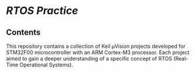 # _RTOS Practice_
## Contents

This repository contains a collection of Keil μVision projects developed for STM32F00 microcontroller with an ARM Cortex-M3 processor.
Each project aimed to gain a deeper understanding of a specific concept of RTOS (Real-Time Operational Systems).


